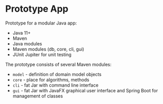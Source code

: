 # Prototype App

Prototype for a modular Java app:
- Java 11+
- Maven
- Java modules
- Maven modules (db, core, cli, gui)
- JUnit Jupiter for unit testing

The prototype consists of several Maven modules:
- `model` - definition of domain model objects
- `core` - place for algorithms, methods
- `cli` - fat Jar with command line interface
- `gui` - fat Jar with JavaFX graphical user interface and Spring Boot for management of classes


